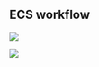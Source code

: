 ## ECS workflow

![](https://cdn-images-1.medium.com/max/1600/1*jQjwTucibIX91zgagBhXcw.png)

![](https://cdn-images-1.medium.com/max/2000/1*v1shNOxzysnZ7Hj3zmc4Sw.png)